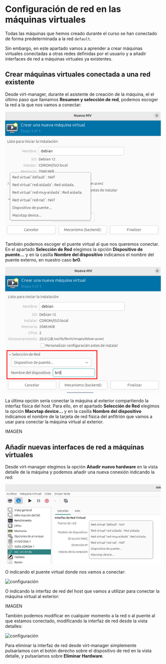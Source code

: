 # Configuración de red en las máquinas virtuales

Todas las máquinas que hemos creado durante el curso se han conectado de forma predeterminada a la red `default`. 

Sin embargo, en este apartado vamos a aprender a crear máquinas virtuales conectadas a otras redes definidas por el usuario y a añadir interfaces de red a máquinas virtuales ya existentes.

## Crear máquinas virtuales conectada a una red existente

Desde virt-manager, durante el asistente de creación de la máquina, el el último paso que llamamos **Resumen y selección de red**, podemos escoger la red a la que nos vamos a conectar:

![configuración](img/configuracion1.png)

También podemos escoger el puente virtual al que nos queremos conectar. En el apartado **Selección de Red** elegimos la opción **Dispositivo de puente...** y en la casilla **Nombre del dispositivo** indicamos el nombre del puente externo, en nuestro caso **br0**.

![configuración](img/configuracion2.png)

La última opción sería conectar la máquina al exterior compartiendo la interfaz física del host. Para ello, en el apartado **Selección de Red** elegimos la opción **Macvtap device...** y en la casilla **Nombre del dispositivo** indicamos el nombre de la tarjeta de red física del anfitrión que vamos a usar para conectar la máquina virtual al exterior.


IMAGEN

## Añadir nuevas interfaces de red a máquinas virtuales

Desde virt-manager elegimos la opción **Añadir nuevo hardware** en la vista detalle de la máquina y podemos añadir una nueva conexión indicando la red:

![configuración](img/configuracion5.png)

O indicando el puente virtual donde nos vamos a conectar:

![configuración](img/configuracion6.png)

O indicando la interfaz de red del host que vamos a utilizar para conectar la máquina virtual al exterior:

IMAGEN

También podemos modificar en cualquier momento a la red o al puente al que estamos conectado, modificando la interfaz de red desde la vista detalles:

![configuración](img/configuracion7.png)

Para eliminar la interfaz de red desde virt-manager simplemente pulsaríamos con el botón derecho sobre el dispositivo de red en la vista detalle, y pulsaríamos sobre **Eliminar Hardware**.



